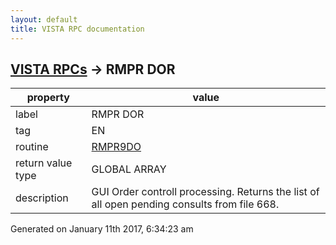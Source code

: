 ```yaml
---
layout: default
title: VISTA RPC documentation
---
```




## [VISTA RPCs](TableOfContent.md) &#8594; RMPR DOR 

 property | value 
--- | --- 
 label | RMPR DOR
 tag | EN
 routine | [RMPR9DO](http://code.osehra.org/dox/Routine_RMPR9DO_source.html)
 return value type | GLOBAL ARRAY
 description | GUI Order controll processing.  Returns the list of all open pending consults from file 668.




Generated on January 11th 2017, 6:34:23 am
